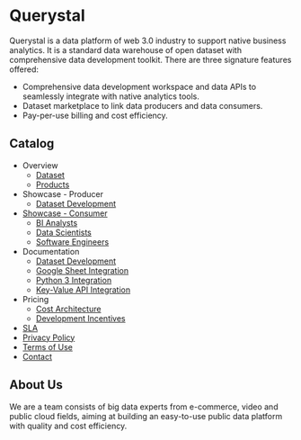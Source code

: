 # Querystal

Querystal is a data platform of web 3.0 industry to support native business analytics. It is a standard data warehouse
of open dataset with comprehensive data development toolkit. There are three signature features offered:

* Comprehensive data development workspace and data APIs to seamlessly integrate with native analytics tools.
* Dataset marketplace to link data producers and data consumers.
* Pay-per-use billing and cost efficiency.

## Catalog

* Overview
    * [Dataset](./overview/dataset.md)
    * [Products](./overview/products.md)
* Showcase - Producer
    * [Dataset Development](./producer/developers.md)
* [Showcase - Consumer](./consumer/README.md)
    * [BI Analysts](./consumer/bi.md)
    * [Data Scientists](./consumer/ds.md)
    * [Software Engineers](./consumer/se.md)
* Documentation
    * [Dataset Development](docs/dev/datasetdev.md)
    * [Google Sheet Integration](docs/googlesheet/googlesheet-add-on.md)
    * [Python 3 Integration](docs/python/python-sdk.md)
    * [Key-Value API Integration](docs/kv/kv.md)
* Pricing
    * [Cost Architecture](pricing/pricing-arch.md)
    * [Development Incentives](pricing/incentives.md)
* [SLA](sla/README.md)
* [Privacy Policy](./privacypolicy.md)
* [Terms of Use](./terms.md)
* [Contact](contact.md)

## About Us

We are a team consists of big data experts from e-commerce, video and public cloud fields, aiming at building an
easy-to-use public data platform with quality and cost efficiency.